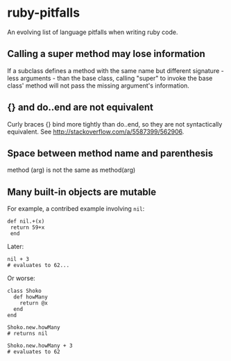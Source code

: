 # ruby-pitfalls

An evolving list of language pitfalls when writing ruby code.


## Calling a super method may lose information

If a subclass defines a method with the same name but different signature - less arguments - than the base class, calling "super" to invoke the base class' method will not pass the missing argument's information.


## {} and do..end are not equivalent

Curly braces {} bind more tightly than do..end, so they are not syntactically equivalent. See http://stackoverflow.com/a/5587399/562906.

## Space between method name and parenthesis

method (arg) is not the same as method(arg)

## Many built-in objects are mutable

For example, a contribed example involving `nil`:
  
    def nil.+­(x)
     return 59+x
     end
  
Later:
  
    nil + 3
    # evaluates to 62...
  
Or worse:
  
    class Shoko­
      def howMany
        return @x
      end
    end
    
    Shoko.new.howMany­
    # returns nil
    
    Shoko.new.­howMany + 3
    # evaluates to 62
    
    
